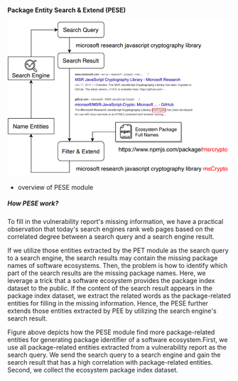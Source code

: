 #### Package Entity Search & Extend (PESE)

[![PESE](../Data/figures/PESE.png)]()
- overview of PESE module

##### How PESE work?

To fill in the vulnerability report's missing information, we have a practical observation that today's search engines rank web pages based on the correlated degree between a search query and a search engine result.

If we utilize those entities extracted by the PET module as the search query to a search engine, the search results may contain the missing package names of software ecosystems. Then, the problem is how to identify which part of the search results are the missing package names. Here, we leverage a trick that a software ecosystem provides the package index dataset to the public. If the content of the search result appears in the package index dataset, we extract the related words as the package-related entities for filling in the missing information. Hence, the PESE further extends those entities extracted by PEE by utilizing the search engine's search result.


Figure above depicts how the PESE module find more package-related entities for generating package identifier of a software ecosystem.First, we use all package-related entities extracted from a vulnerability report as the search query. We send the search query to a search engine and gain the search result that has a high correlation with package-related entities. Second, we collect the ecosystem package index dataset.